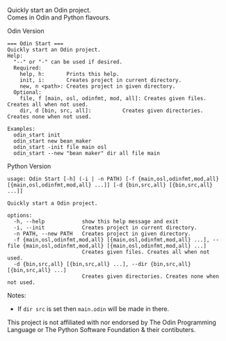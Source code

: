 Quickly start an Odin project.  
Comes in Odin and Python flavours.  


Odin Version
```
=== Odin Start ===
Quickly start an Odin project.
Help:
  "--" or "-" can be used if desired.
  Required:
    help, h:       Prints this help.
    init, i:       Creates project in current directory.
    new, n <path>: Creates project in given directory.
  Optional:
    file, f [main, osl, odinfmt, mod, all]: Creates given files. Creates all when not used.
    dir, d [bin, src, all]:          Creates given directories. Creates none when not used.

Examples:
  odin_start init
  odin_start new bean_maker
  odin_start -init file main osl
  odin_start --new "bean maker" dir all file main
```

Python Version
```
usage: Odin Start [-h] (-i | -n PATH) [-f {main,osl,odinfmt,mod,all} [{main,osl,odinfmt,mod,all} ...]] [-d {bin,src,all} [{bin,src,all} ...]]

Quickly start a Odin project.

options:
  -h, --help            show this help message and exit
  -i, --init            Creates project in current directory.
  -n PATH, --new PATH   Creates project in given directory.
  -f {main,osl,odinfmt,mod,all} [{main,osl,odinfmt,mod,all} ...], --file {main,osl,odinfmt,mod,all} [{main,osl,odinfmt,mod,all} ...]
                        Creates given files. Creates all when not used.
  -d {bin,src,all} [{bin,src,all} ...], --dir {bin,src,all} [{bin,src,all} ...]
                        Creates given directories. Creates none when not used.
```

Notes:
- If `dir src` is set then `main.odin` will be made in there.

This project is not affiliated with nor endorsed by The Odin Programming Language or The Python Software Foundation & their contibuters.
